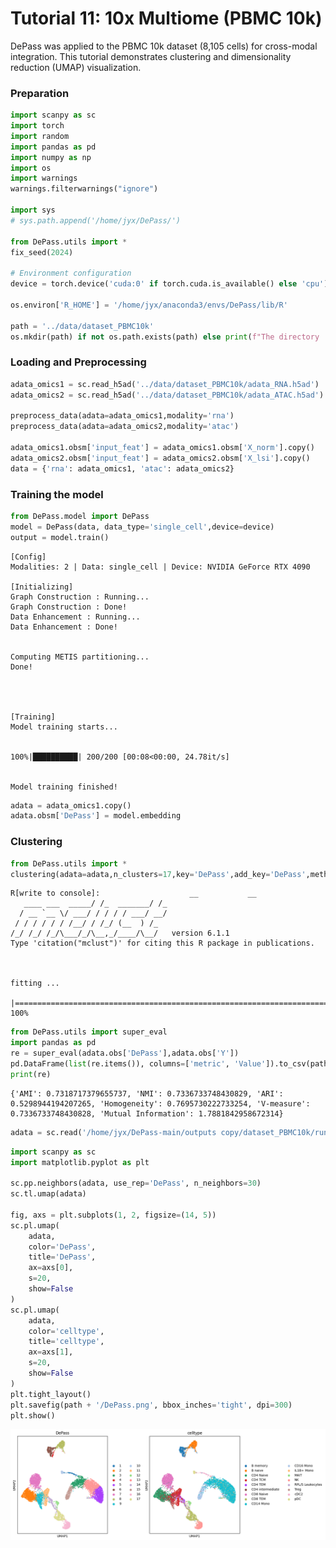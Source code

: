 # Tutorial 11: 10x Multiome (PBMC 10k)

DePass was applied to the PBMC 10k dataset (8,105 cells) for cross-modal integration. This tutorial demonstrates clustering and dimensionality reduction (UMAP) visualization. 

### Preparation


```python
import scanpy as sc
import torch
import random
import pandas as pd
import numpy as np
import os
import warnings
warnings.filterwarnings("ignore")

import sys
# sys.path.append('/home/jyx/DePass/')

from DePass.utils import *
fix_seed(2024)  

# Environment configuration
device = torch.device('cuda:0' if torch.cuda.is_available() else 'cpu')

os.environ['R_HOME'] = '/home/jyx/anaconda3/envs/DePass/lib/R'

path = '../data/dataset_PBMC10k'
os.mkdir(path) if not os.path.exists(path) else print(f"The directory '{path}' already exists.\n")
```

### Loading and Preprocessing


```python
adata_omics1 = sc.read_h5ad('../data/dataset_PBMC10k/adata_RNA.h5ad')
adata_omics2 = sc.read_h5ad('../data/dataset_PBMC10k/adata_ATAC.h5ad')

preprocess_data(adata=adata_omics1,modality='rna')
preprocess_data(adata=adata_omics2,modality='atac')

adata_omics1.obsm['input_feat'] = adata_omics1.obsm['X_norm'].copy()
adata_omics2.obsm['input_feat'] = adata_omics2.obsm['X_lsi'].copy()
data = {'rna': adata_omics1, 'atac': adata_omics2}
```

### Training the model


```python
from DePass.model import DePass
model = DePass(data, data_type='single_cell',device=device)
output = model.train()
```

    [Config]
    Modalities: 2 | Data: single_cell | Device: NVIDIA GeForce RTX 4090 
    
    [Initializing]
    Graph Construction : Running...
    Graph Construction : Done!
    Data Enhancement : Running...
    Data Enhancement : Done!


    Computing METIS partitioning...
    Done!


    
    
    [Training]
    Model training starts...


    100%|██████████| 200/200 [00:08<00:00, 24.78it/s]


    Model training finished!
    



```python
adata = adata_omics1.copy()
adata.obsm['DePass'] = model.embedding
```

### Clustering


```python
from DePass.utils import *
clustering(adata=adata,n_clusters=17,key='DePass',add_key='DePass',method='mclust',use_pca=True)
```

    R[write to console]:                    __           __ 
       ____ ___  _____/ /_  _______/ /_
      / __ `__ \/ ___/ / / / / ___/ __/
     / / / / / / /__/ / /_/ (__  ) /_  
    /_/ /_/ /_/\___/_/\__,_/____/\__/   version 6.1.1
    Type 'citation("mclust")' for citing this R package in publications.
    


    fitting ...
      |======================================================================| 100%



```python
from DePass.utils import super_eval
import pandas as pd
re = super_eval(adata.obs['DePass'],adata.obs['Y'])
pd.DataFrame(list(re.items()), columns=['metric', 'Value']).to_csv(path + '/re.csv', sep='\t', index=True, float_format='%.6f')
print(re)
```

    {'AMI': 0.7318717379655737, 'NMI': 0.7336733748430829, 'ARI': 0.5298944194207265, 'Homogeneity': 0.7695730222733254, 'V-measure': 0.7336733748430828, 'Mutual Information': 1.7881842958672314}



```python
adata = sc.read('/home/jyx/DePass-main/outputs copy/dataset_PBMC10k/run/adata.h5ad')
```


```python
import scanpy as sc
import matplotlib.pyplot as plt

sc.pp.neighbors(adata, use_rep='DePass', n_neighbors=30)
sc.tl.umap(adata)

fig, axs = plt.subplots(1, 2, figsize=(14, 5))  
sc.pl.umap(
    adata, 
    color='DePass', 
    title='DePass', 
    ax=axs[0],   
    s=20, 
    show=False
)
sc.pl.umap(
    adata, 
    color='celltype', 
    title='celltype', 
    ax=axs[1],   
    s=20, 
    show=False
)
plt.tight_layout()
plt.savefig(path + '/DePass.png', bbox_inches='tight', dpi=300)
plt.show()
```


    
![png](11_files/11_13_0.png)
    

